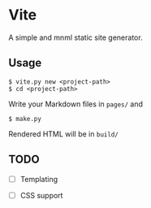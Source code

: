 # Vite
A simple and mnml static site generator.

## Usage
```console
$ vite.py new <project-path>
$ cd <project-path>
```
Write your Markdown files in `pages/` and  
```console
$ make.py
```
Rendered HTML will be in `build/`

## TODO

- [ ] Templating
- [ ] CSS support

